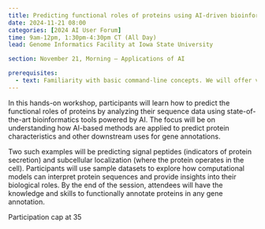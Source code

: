 ```yaml
---
title: Predicting functional roles of proteins using AI-driven bioinformatics tools
date: 2024-11-21 08:00
categories: [2024 AI User Forum] 
time: 9am-12pm, 1:30pm-4:30pm CT (All Day)
lead: Genome Informatics Facility at Iowa State University

section: November 21, Morning — Applications of AI

prerequisites:
  - text: Familiarity with basic command-line concepts. We will offer virtual training for these skills before the Forum begins.
---
```


In this hands-on workshop, participants will learn how to predict the functional roles of proteins by analyzing their sequence data using state-of-the-art bioinformatics tools powered by AI. The focus will be on understanding how AI-based methods are applied to predict protein characteristics and other downstream uses for gene annotations. <!--excerpt--> 

Two such examples will be predicting signal peptides (indicators of protein secretion) and subcellular localization (where the protein operates in the cell). Participants will use sample datasets to explore how computational models can interpret protein sequences and provide insights into their biological roles. By the end of the session, attendees will have the knowledge and skills to functionally annotate proteins in any gene annotation.

Participation cap at 35